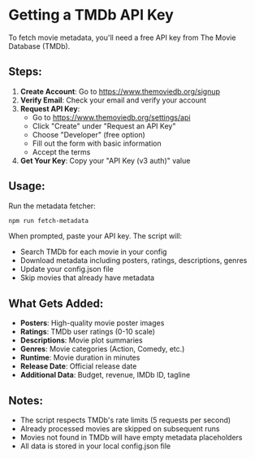 # Getting a TMDb API Key

To fetch movie metadata, you'll need a free API key from The Movie Database (TMDb).

## Steps:

1. **Create Account**: Go to https://www.themoviedb.org/signup
2. **Verify Email**: Check your email and verify your account
3. **Request API Key**: 
   - Go to https://www.themoviedb.org/settings/api
   - Click "Create" under "Request an API Key"
   - Choose "Developer" (free option)
   - Fill out the form with basic information
   - Accept the terms
4. **Get Your Key**: Copy your "API Key (v3 auth)" value

## Usage:

Run the metadata fetcher:
```bash
npm run fetch-metadata
```

When prompted, paste your API key. The script will:
- Search TMDb for each movie in your config
- Download metadata including posters, ratings, descriptions, genres
- Update your config.json file
- Skip movies that already have metadata

## What Gets Added:

- **Posters**: High-quality movie poster images
- **Ratings**: TMDb user ratings (0-10 scale)
- **Descriptions**: Movie plot summaries
- **Genres**: Movie categories (Action, Comedy, etc.)
- **Runtime**: Movie duration in minutes
- **Release Date**: Official release date
- **Additional Data**: Budget, revenue, IMDb ID, tagline

## Notes:

- The script respects TMDb's rate limits (5 requests per second)
- Already processed movies are skipped on subsequent runs
- Movies not found in TMDb will have empty metadata placeholders
- All data is stored in your local config.json file
